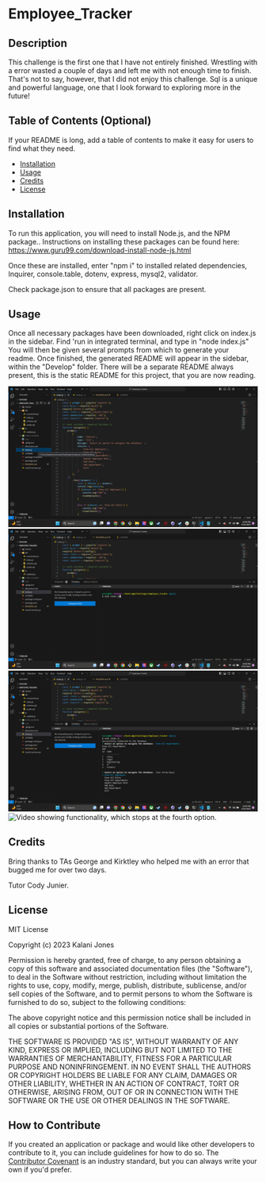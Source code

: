 # Employee_Tracker

## Description

This challenge is the first one that I have not entirely finished. Wrestling with a error wasted a couple of days and left me with not enough time to finish. That's not to say, however, that I did not enjoy this challenge. Sql is a unique and powerful language, one that I look forward to exploring more in the future! 

## Table of Contents (Optional)

If your README is long, add a table of contents to make it easy for users to find what they need.

- [Installation](#installation)
- [Usage](#usage)
- [Credits](#credits)
- [License](#license)

## Installation

To run this application, you will need to install Node.js, and the NPM package.. Instructions on installing these packages can be found here: https://www.guru99.com/download-install-node-js.html

Once these are installed, enter "npm i" to installed related dependencies, Inquirer, console.table, dotenv, express, mysql2, validator.

Check package.json to ensure that all packages are present. 

## Usage

Once all necessary packages have been downloaded, right click on index.js in the sidebar. Find 'run in integrated terminal, and type in "node index.js" You will then be given several prompts from which to generate your readme. Once finished, the generated README will appear in the sidebar, within the "Develop" folder. There will be a separate README always present, this is the static README for this project, that you are now reading.

![Screenshot 1 shows location of index.js](./Assets/Screenshot1.png)
![Screenshot 2 shows starting command](./Assets/Screenshot2.png)
![Screenshot 3 shows the menu being navigated](./Assets/Screenshot3.png)
![Video showing functionality, which stops at the fourth option.](https://drive.google.com/file/d/1e7a0pphpLFFGwBvef50J4zCKsS49SvpK/view)

## Credits

Bring thanks to TAs George and Kirktley who helped me with an error that bugged me for over two days. 

Tutor Cody Junier.

## License

MIT License

Copyright (c) 2023 Kalani Jones

Permission is hereby granted, free of charge, to any person obtaining a copy
of this software and associated documentation files (the "Software"), to deal
in the Software without restriction, including without limitation the rights
to use, copy, modify, merge, publish, distribute, sublicense, and/or sell
copies of the Software, and to permit persons to whom the Software is
furnished to do so, subject to the following conditions:

The above copyright notice and this permission notice shall be included in all
copies or substantial portions of the Software.

THE SOFTWARE IS PROVIDED "AS IS", WITHOUT WARRANTY OF ANY KIND, EXPRESS OR
IMPLIED, INCLUDING BUT NOT LIMITED TO THE WARRANTIES OF MERCHANTABILITY,
FITNESS FOR A PARTICULAR PURPOSE AND NONINFRINGEMENT. IN NO EVENT SHALL THE
AUTHORS OR COPYRIGHT HOLDERS BE LIABLE FOR ANY CLAIM, DAMAGES OR OTHER
LIABILITY, WHETHER IN AN ACTION OF CONTRACT, TORT OR OTHERWISE, ARISING FROM,
OUT OF OR IN CONNECTION WITH THE SOFTWARE OR THE USE OR OTHER DEALINGS IN THE
SOFTWARE.


## How to Contribute

If you created an application or package and would like other developers to contribute to it, you can include guidelines for how to do so. The [Contributor Covenant](https://www.contributor-covenant.org/) is an industry standard, but you can always write your own if you'd prefer.

